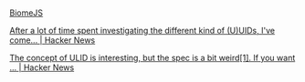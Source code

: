 #

[BiomeJS](https://biomejs.dev/guides/getting-started/)

[After a lot of time spent investigating the different kind of (U)UIDs, I've come... | Hacker News](https://news.ycombinator.com/item?id=25593165)

[The concept of ULID is interesting, but the spec is a bit weird[1]. If you want ... | Hacker News](https://news.ycombinator.com/item?id=24645786)
